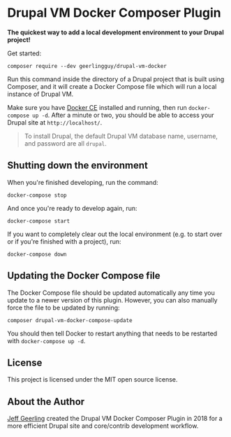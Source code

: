 # Drupal VM Docker Composer Plugin

**The quickest way to add a local development environment to your Drupal project!**

Get started:

    composer require --dev geerlingguy/drupal-vm-docker

Run this command inside the directory of a Drupal project that is built using Composer, and it will create a Docker Compose file which will run a local instance of Drupal VM.

Make sure you have [Docker CE](https://store.docker.com/search?type=edition&offering=community) installed and running, then run `docker-compose up -d`. After a minute or two, you should be able to access your Drupal site at `http://localhost/`.

> To install Drupal, the default Drupal VM database name, username, and password are all `drupal`.

## Shutting down the environment

When you're finished developing, run the command:

    docker-compose stop

And once you're ready to develop again, run:

    docker-compose start

If you want to completely clear out the local environment (e.g. to start over or if you're finished with a project), run:

    docker-compose down

## Updating the Docker Compose file

The Docker Compose file should be updated automatically any time you update to a newer version of this plugin. However, you can also manually force the file to be updated by running:

    composer drupal-vm-docker-compose-update

You should then tell Docker to restart anything that needs to be restarted with `docker-compose up -d`.

## License

This project is licensed under the MIT open source license.

## About the Author

[Jeff Geerling](https://www.jeffgeerling.com/) created the Drupal VM Docker Composer Plugin in 2018 for a more efficient Drupal site and core/contrib development workflow.
